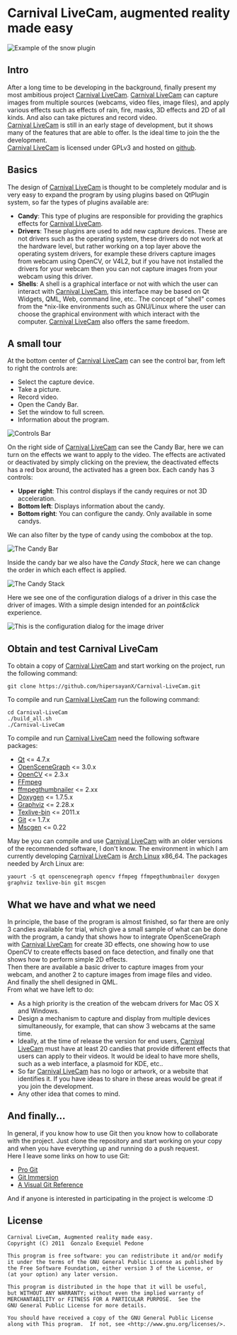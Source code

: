 # Carnival LiveCam, augmented reality made easy #

![Example of the snow plugin](share/screenshots/snowexample.png)

## Intro ##

After a long time to be developing in the background, finally present my most ambitious project [Carnival LiveCam](https://github.com/hipersayanX/Carnival-LiveCam).
[Carnival LiveCam](https://github.com/hipersayanX/Carnival-LiveCam) can capture images from multiple sources (webcams, video files, image files), and apply various effects such as effects of rain, fire, masks, 3D effects and 2D of all kinds. And also can take pictures and record video.  
[Carnival LiveCam](https://github.com/hipersayanX/Carnival-LiveCam) is still in an early stage of development, but it shows many of the features that are able to offer. Is the ideal time to join the the development.  
[Carnival LiveCam](https://github.com/hipersayanX/Carnival-LiveCam) is licensed under GPLv3 and hosted on [github](https://github.com/).

## Basics ##

The design of [Carnival LiveCam](https://github.com/hipersayanX/Carnival-LiveCam) is thought to be completely modular and is very easy to expand the program by using plugins based on QtPlugin system, so far the types of plugins available are:

* __Candy__: This type of plugins are responsible for providing the graphics effects for [Carnival LiveCam](https://github.com/hipersayanX/Carnival-LiveCam).
* __Drivers__: These plugins are used to add new capture devices. These are not drivers such as the operating system, these drivers do not work at the hardware level, but rather working on a top layer above the operating system drivers, for example these drivers capture images from webcam using OpenCV, or V4L2, but if you have not installed the drivers for your webcam then you can not capture images from your webcam using this driver.
* __Shells__: A shell is a graphical interface or not with which the user can interact with  [Carnival LiveCam](https://github.com/hipersayanX/Carnival-LiveCam), this interface may be based on Qt Widgets, QML, Web, command line, etc.. The concept of "shell" comes from the \*nix-like environments such as GNU/Linux where the user can choose the graphical environment with which interact with the computer. [Carnival LiveCam](https://github.com/hipersayanX/Carnival-LiveCam) also offers the same freedom.

## A small tour ##

At the bottom center of [Carnival LiveCam](https://github.com/hipersayanX/Carnival-LiveCam) can see the control bar, from left to right the controls are:

* Select the capture device.
* Take a picture.
* Record video.
* Open the Candy Bar.
* Set the window to full screen.
* Information about the program.

![Controls Bar](share/screenshots/controlsbar.png)

On the right side of [Carnival LiveCam](https://github.com/hipersayanX/Carnival-LiveCam) can see the Candy Bar, here we can turn on the effects we want to apply to the video. The effects are activated or deactivated by simply clicking on the preview, the deactivated effects has a red box around, the activated has a green box. Each candy has 3 controls:

* __Upper right__: This control displays if the candy requires or not 3D acceleration.
* __Bottom left__: Displays information about the candy.
* __Bottom right__: You can configure the candy. Only available in some candys.

We can also filter by the type of candy using the combobox at the top.

![The Candy Bar](share/screenshots/cadybar.png)

Inside the candy bar we also have the _Candy Stack_, here we can change the order in which each effect is applied.

![The Candy Stack](share/screenshots/stackbar.png)

Here we see one of the configuration dialogs of a driver in this case the driver of images. With a simple design intended for an _point&click_ experience.

![This is the configuration dialog for the image driver](share/screenshots/imageselect.png)

## Obtain and test Carnival LiveCam ##

To obtain a copy of [Carnival LiveCam](https://github.com/hipersayanX/Carnival-LiveCam) and start working on the project, run the following command:

    git clone https://github.com/hipersayanX/Carnival-LiveCam.git

To compile and run [Carnival LiveCam](https://github.com/hipersayanX/Carnival-LiveCam) run the following command:

    cd Carnival-LiveCam
    ./build_all.sh
    ./Carnival-LiveCam

To compile and run [Carnival LiveCam](https://github.com/hipersayanX/Carnival-LiveCam) need the following software packages:

* [Qt](http://qt.nokia.com/) <= 4.7.x
* [OpenSceneGraph](http://www.openscenegraph.org/projects/osg) <= 3.0.x
* [OpenCV](http://opencv.willowgarage.com/) <= 2.3.x</li>
* [FFmpeg](http://ffmpeg.org/)
* [ffmpegthumbnailer](http://code.google.com/p/ffmpegthumbnailer/) <= 2.xx
* [Doxygen](http://www.doxygen.org/) <= 1.7.5.x
* [Graphviz](http://www.graphviz.org/) <= 2.28.x
* [Texlive-bin](http://www.tug.org/texlive/) <= 2011.x
* [Git](http://git-scm.com/) <= 1.7.x
* [Mscgen](http://www.mcternan.me.uk/mscgen/) <= 0.22

May be you can compile and use [Carnival LiveCam](https://github.com/hipersayanX/Carnival-LiveCam) with an older versions of the recommended software, I don't know. The environment in which I am currently developing [Carnival LiveCam](https://github.com/hipersayanX/Carnival-LiveCam) is [Arch Linux](http://www.archlinux.org/) x86_64. The packages needed by Arch Linux are:

    yaourt -S qt openscenegraph opencv ffmpeg ffmpegthumbnailer doxygen graphviz texlive-bin git mscgen

## What we have and what we need ##

In principle, the base of the program is almost finished, so far there are only 3 candies available for trial, which give a small sample of what can be done with the program, a candy that shows how to integrate OpenSceneGraph with [Carnival LiveCam](https://github.com/hipersayanX/Carnival-LiveCam) for create 3D effects, one showing how to use OpenCV to create effects based on face detection, and finally one that shows how to perform simple 2D effects.  
Then there are available a basic driver to capture images from your webcam, and another 2 to capture images from image files and video.  
And finally the shell designed in QML.  
From what we have left to do:

* As a high priority is the creation of the webcam drivers for Mac OS X and Windows.
* Design a mechanism to capture and display from multiple devices simultaneously, for example, that can show 3 webcams at the same time.
* Ideally, at the time of release the version for end users, [Carnival LiveCam](https://github.com/hipersayanX/Carnival-LiveCam) must have at least 20 candies that provide different effects that users can apply to their videos.
It would be ideal to have more shells, such as a web interface, a plasmoid for KDE, etc..
* So far [Carnival LiveCam](https://github.com/hipersayanX/Carnival-LiveCam) has no logo or artwork, or a website that identifies it. If you have ideas to share in these areas would be great if you join the development.
* Any other idea that comes to mind.

## And finally... ##

In general, if you know how to use Git then you know how to collaborate with the project. Just clone the repository and start working on your copy and when you have everything up and running do a push request.  
Here I leave some links on how to use Git:

* [Pro Git](http://progit.org/book/)
* [Git Immersion](http://gitimmersion.com/)
* [A Visual Git Reference](http://marklodato.github.com/visual-git-guide/index-en.html)

And if anyone is interested in participating in the project is welcome :D

## License ##

    Carnival LiveCam, Augmented reality made easy.
    Copyright (C) 2011  Gonzalo Exequiel Pedone

    This program is free software: you can redistribute it and/or modify
    it under the terms of the GNU General Public License as published by
    the Free Software Foundation, either version 3 of the License, or
    (at your option) any later version.

    This program is distributed in the hope that it will be useful,
    but WITHOUT ANY WARRANTY; without even the implied warranty of
    MERCHANTABILITY or FITNESS FOR A PARTICULAR PURPOSE.  See the
    GNU General Public License for more details.

    You should have received a copy of the GNU General Public License
    along with This program.  If not, see <http://www.gnu.org/licenses/>.

